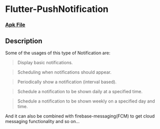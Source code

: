 # Flutter-PushNotification

### [Apk File](https://drive.google.com/file/d/1MT03_4ItVNY504vridC8kPmYPmIEJSDO/view?usp=sharing)

## Description

Some of the usages of this type of Notification are:

> Display basic notifications.

> Scheduling when notifications should appear.

> Periodically show a notification (interval based).

> Schedule a notification to be shown daily at a specified time.

> Schedule a notification to be shown weekly on a specified day and time.

And it can also be combined with firebase-messaging(FCM) to get cloud messaging functionality and so on...
 
